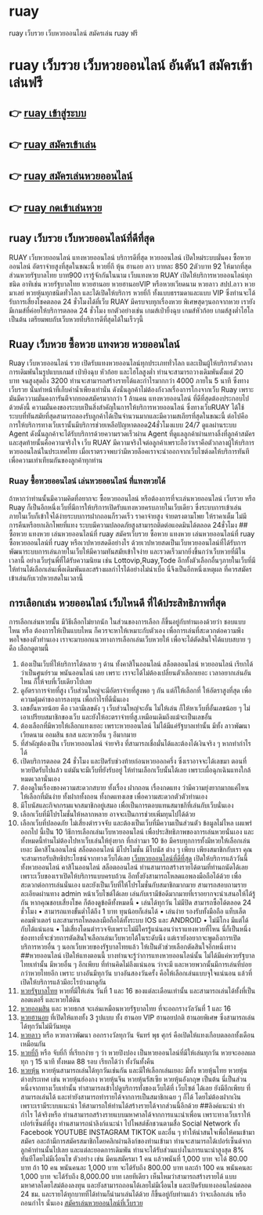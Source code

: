 # ruay
ruay เว็บรวย เว็บหวยออนไลน์ สมัครเล่น ruay ฟรี
<h1> ruay เว็บรวย เว็บหวยออนไลน์ อันดัน1 สมัครเข้าเล่นฟรี </h1>
<h2><a href="#-ruay-%E0%B9%80%E0%B8%82%E0%B9%89%E0%B8%B2%E0%B8%AA%E0%B8%B9%E0%B9%88%E0%B8%A3%E0%B8%B0%E0%B8%9A%E0%B8%9A" aria-hidden="true"></a>👉 <a href="https://bit.ly/3LvAu1Z">ruay เข้าสู่ระบบ</a>
</h2>
<h2><a href="#-ruay-%E0%B9%80%E0%B8%82%E0%B9%89%E0%B8%B2%E0%B8%AA%E0%B8%B9%E0%B9%88%E0%B8%A3%E0%B8%B0%E0%B8%9A%E0%B8%9A" aria-hidden="true"></a>👉 <a href="https://bit.ly/3LvAu1Z">ruay สมัครเข้าเล่น</a>
</h2>
<h2><a href="#-ruay-%E0%B9%80%E0%B8%82%E0%B9%89%E0%B8%B2%E0%B8%AA%E0%B8%B9%E0%B9%88%E0%B8%A3%E0%B8%B0%E0%B8%9A%E0%B8%9A" aria-hidden="true"></a>👉 <a href="https://bit.ly/3LvAu1Z">ruay สมัครเล่นหวยออนไลน์</a>
</h2>
<h2><a href="#-ruay-%E0%B9%80%E0%B8%82%E0%B9%89%E0%B8%B2%E0%B8%AA%E0%B8%B9%E0%B9%88%E0%B8%A3%E0%B8%B0%E0%B8%9A%E0%B8%9A" aria-hidden="true"></a>👉 <a href="https://bit.ly/3LvAu1Z">ruay กดเข้าเล่นหวย</a>
</h2>
<h2>ruay เว็บรวย เว็บหวยออนไลน์ที่ดีที่สุด</h2>
<a>RUAY เว็บหวยออนไลน์ แทงหวยออนไลน์ บริการดีที่สุด
หวยออนไลน์ เปิดใหม่ระบบมั่นคง ซื้อหวยออนไลน์ อัตราจ่ายสูงที่สุดในขณะนี้ หวยยี่กี หุ้น ฮานอย ลาว บาทละ 850 2ตัวบาท 92 ให้มากที่สุด ส่วนหวยรัฐบาลไทย บาท900 เรารู้จักกันในนาม เว็บแทงหวย RUAY เปิดให้บริการหวยออนไลน์ทุกชนิด อาทิเช่น หวยรัฐบาลไทย หวยฮานอย หวยฮานอยVIP หรือหวยเวียดนาม หวยลาว สปป.ลาว หวยมาเลย์ หวยหุ้นทุกชนิดทั่วโลก และได้เปิดให้บริการ หวยยี่กี ทั้งแบบธรรมดาและแบบ VIP ซึ่งท่านจะได้รับการเสี่ยงโชคตลอด 24 ชั่วโมงได้ที่เว็บ RUAY มีครบจบทุกเรื่องหวย พิเศษสุดๆนอกจากหวย เรายังมีเกมส์ที่ค่อยให้บริการตลอด 24 ชั่วโมง ยกตัวอย่างเช่น เกมส์เป่ายิ้งฉุบ เกมส์หัวก้อย เกมส์สูงต่ำไฮโลเป็นต้น เตรียมพบกับเว็บหวยที่บริการดีที่สุดได้ในเร็วๆนี้</a>
<h2>Ruay เว็บหวย ซื้อหวย แทงหวย หวยออนไลน์</h2>
<a>Ruay เว็บหวยออนไลน์ รวย เปิดรับแทงหวยออนไลน์ทุกประเภททั่วโลก และเป็นผู้ให้บริการตัวกลางการเดิมพันในรูปแบบเกมส์ เป่ายิงฉุบ หัวก้อย และไฮโลสูงต่ำ ท่านจะสามารถวางเดิมพันตั้งแต่ 20 บาท จนสูงสุดถึง 3200 ท่านจะสามารถสร้างรายได้และกำไรมากกว่า 4000 ภายใน 5 นาที ซึ่งทางเว็บรวย นั่นทำหน้าที่เก็บค่าน้ำเพียงเท่านั่น ดังนั่นลูกค้าไม่ต้องกังวลเรื่องการโกงจากเว็บ Ruay เพราะมันมีคววามมั่นคงการันตีจากยอดสมัครมากกว่า 1 ล้านคน
แทงหวยออนไลน์ ที่ดีที่สุดต้องประกอบไปด้วยดังนี้ ความมั่นคงของระบบเป็นสิ่งสำคัญในการให้บริการหวยออนไลน์ ซึ่งทางเว็บRUAY ได้ใช้ระบบที่ทันสมัยที่สุดสามารถลองรับลูกค้าได้เป็นจำนวนมากและมีความสเถียรที่สุดในขณะนี้ ต่อไปคือการให้บริการทางเว็บเรานั้นมีบริการช่วยเหลือปัญหาตลอด24ชั่วโมงแบบ 24/7 ดูแลผ่านระบบ Agent ดังนั้นลูกค้าจะได้รับบริการด้วยความรวดเร็วผ่าน Agent ที่ดูแลลูกค้าผ่านทางลิ้งที่ลูกค้าสมัคร และสุดท้ายนั้นคือความจริงใจ เว็บ RUAY มีความจริงใจต่อลูกค้าเพราะถือว่าเราคือตัวกลางผู้ให้บริการหวยออนไลน์ในประเทศไทย เมื่อเราตรวจพบว่ามีหวยล็อคเราจะนำออกจากเว็บไซต์งดให้บริการทันทีเพื่อความเท่าเทียมกันของลูกค้าทุกท่าน</a>
<h3>Ruay ซื้อหวยออนไลน์ เล่นหวยออนไลน์ ที่แทงหวยได้</h3>
<a>ถ้าหากว่าท่านนั้นมีความคิดที่อยากจะ ซื้อหวยออนไลน์ หรือต้องการที่จะเล่นหวยออนไลน์ เว็บรวย หรือ Ruay ก็เป็นอีกหนึ่งเว็บที่มีการให้บริการเปิดรับแทงหวยครบภายในเว็บเดียว ซึ่งระบบการเข้าเล่นภายในเว็บก็เข้าใจได้ง่ายระบบการฝากถอนก็รวดเร็ว ราคาจ่ายสูง จ่ายตรงตามโพย ให้ราคาเต็ม ไม่มีการคืนหรือยกเลิกโพยที่แทง ระบบมีความปลอดภัยสูงสามารถติดต่อแอดมินได้ตลอด 24ชั่วโมง</a>
## ซื้อหวย แทงหวย เล่นหวยออนไลน์ที่ ruay
สมัครเว็บรวย ซื้อหวย แทงหวย เล่นหวยออนไลน์ที่ ruay
ซื้อหวยออนไลน์ที่ ruay หรือเวปหวยสดดีอย่างไร ด้วยเวปหวยสดเป็นเว็บหวยออนไลน์ที่ได้รับการพัฒนาระบบการเล่นภายในเว็บให้มีความทันสมัยเข้าใจง่าย และรวดเร็วมากยิ่งขึ้นกว่าเว็บหวยที่มีในเวลานี้ อย่างเว็บรุ่นพี่ที่ได้รับความนิยม เช่น Lottovip,Ruay,Tode อีกทั้งตัวเลือกอื่นๆภายในเว็บที่มีให้ท่านได้เลือกเล่นเพื่อเดิมพันและสร้างผลกำไรได้อย่างไม่น่าเบื่อ นี่จึงเป็นอีกหนึ่งเหตุผล ที่ควรสมัครเข้าเล่นกับเวปหวยสดในเวลานี้

## การเลือกเล่น หวยออนไลน์ เว็บไหนดี ที่ได้ประสิทธิภาพที่สุด
การเลือกเล่นหวยนั้น มีวิธีเลือกไม่ยากนัก ในส่วนของการเลือก ก็ขึ้นอยู่กับท่านเองด้วยว่า ชอบแบบไหน หรือ ต้องการให้เป็นแบบไหน ก็ควรจะหาให้เหมาะกับตัวเอง เพื่อการเล่นที่สะดวกต่อความพึงพอใจของตัวท่านเอง เราจะมาบอกแนวทางการเลือกเล่นเว็บหวยให้ เพื่อจะได้ตัดสินใจได้แบบสบาย ๆ คือ เลือกดูตามนี้
1.	ต้องเป็นเว็บที่ให้บริการได้หลาย ๆ ด้าน ทั้งคาสิโนออนไลน์ สล็อตออนไลน์ หวยออนไลน์ เรียกได้ว่าเป็นศูนย์รวม พนันออนไลน์ เลย เพราะ เราจะได้ไม่ต้องเปลี่ยนตัวเลือกเยอะ เวลาอยากเล่นอันไหน ก็ให้จบที่เว็บเดียวไปเลย
2.	ดูอัตราการจ่ายที่สูง เว็บส่วนใหญ่จะมีอัตราจ่ายที่สูงพอ ๆ กัน แต่ก็ให้เลือกที่ ให้อัตราสูงที่สุด เพื่อความคุ้มค่าของการลงทุน เพื่อกำไรที่ดีนั่นเอง
3.	เลขอั้นหวยน้อย คือ เวลามีเลขดัง ๆ เว็บส่วนใหญ่จะอั้น ไม่ให้เล่น ก็ให้หาเว็บที่อั้นเลขน้อย ๆ ไม่เอาเปรียบสมาชิกของเว็บ และยังให้อะตราจ่ายที่สู.เหมือนเดิมถึงแม้จะเป็นเลขอั้น
4.	ต้องเลือกที่มีหวยให้เลือกแทงเยอะ เพราะหวยออนไลน์ ไม่ได้มีแค่รัฐบาลเท่านั้น มีทั้ง ลาวพัฒนา เวียดนาม ออมสิน ธกส และหวยอื่น ๆ อีมากมาย
5.	ที่สำคัญต้องเป็น เว็บหวยออนไลน์ จ่ายจริง ที่สามารถเชื่อมั่นได้และต้องได้เงินจริง ๆ หากทำกำไรได้
6.	เปิดบริการตลอด 24 ชั่วโมง และปิดรับช่วงท้ายก่อนหวยออกครึ่ง ซึ่งเราอาจจะได้เลขมา ตอนที่หวยปิดรับไปแล้ว แต่มันจะมีเว็บที่ยังรับอยู่ ให้ท่านเลือกเว็บนั้นได้เลย เพราะเผื่อฉุกเฉินแทงใกล้หมดเวลานั่นเอง
7.	ต้องดูในเรื่องของความสะดวกสบาย ทั้งเรื่อง ฝากถอน เรื่องกดแทง ว่ามีความยุ่งยากมากแค่ไหน ให้เลือกที่มันง่าย ทั้งฝากทั้งถอน ทั้งกดแทงเลข เพื่อความสะดวกตัวตัวท่านเอง
8.	มีโบนัสและกิจกกรมแจกสมาชิกอยู่เสมอ เพื่อเป็นการตอบแทนสมาชกิที่เล่นกับเว็บนั่นเอง
9.	เลือกเว็บที่มีโปรโมชั่นให้หลากหลาย อาจจะเป็นการช่วยเพิ่มทุนไปได้ด้วย
10.	เลือกเว็บที่ปลอดภัย ไม่เสี่ยงตำรวจจับ และต้องเป็นเว็บที่มีความเป็นส่วนตัว ข้อมูลไม่ไหล เผแพร่ออกไป
นี้เป็น 10 วิธีการเลือกเล่นเว็บหวยออนไลน์ เพื่อประสิทธิภาพของการเล่นหวยนั่นเอง และทั้งหมดนี้ท่านไม่ต้องไปหาเว็บเล่นให้ยุ่งยาก ที่กล่าวมา 10 ข้อ มีครบทุกการทั้งมีหวยให้เลือกเล่นเยอะ มีคาสิโนออนไลน์ สล็อตออนไลน์ มีโปรโมชั่น มีโบนัส ต่าง ๆ เพียบ เพียงสมาชิกกับเรา คุณจะสามารถรับสิทธิประโยชน์จากทางเว็บได้เลย
[เว็บหวยออนไลน์ที่ดีที่สุด](https://bit.ly/3LvAu1Z)
	เปิดให้บริการแล้ววันนี้ ทั้งหวยออนไลน์ คาสิโนออนไลน์ สล็อตออนไลน์ ท่านสามารถสร้างรายได้ตามที่ท่านถนัดได้เลย เพราะเว็บของเราเปิดให้บริการแบบครบถ้วน อีกทั้งยังสามารถโหลดแอพลงมือถือได้ด้วย เพื่อสะดวกต่อการเล่นนั่นเอง และยังเป็นเว็บที่ให้โปรโมชั่นกับสมาชิกมากมาย สามารถสอบถามรายละเอียดผ่านทาง admin หน้าเว็บไซต์ได้เลย เล่นกับเรามีข้อดีมากมายที่เราอยากจะนำเสนอให้ได้รู้กัน หากคุณชอบเสี่ยงโชค ก็ต้องดูข้อดีทั้งหมดนี้
•	เล่นได้ทุกวัน ไม่มีปิด สามารถซื้อได้ตลอด 24 ชั่วโมง
•	สามารถแทงขั้นต่ำได้ถึง 1 บาท ทุนน้อยก็เล่นได้
•	เล่นง่าย รองรับทั้งมือถือ แท็บเล็ต คอมพิวเตอร์ และสามารถโหลดลงมือถือได้ทั้งระบบ IOS และ ANDROID
•	ไม่มีโกง มีแต่ได้กับได้แน่นอน
•	ไม่เสี่ยงโดนตำรวจจับเพราะไม่มีใครรู้แน่นอนว่าเราแทงหวยที่ไหน
นี่ก็เป็นหนึ่งช่องทางที่จะช่วยการตัดสินใจเลือกเล่นเว็บหวยได้ในระดับนึง แต่เรายังอยากจะพูดถึงการเปิดบริการหวยอื่น ๆ นอกเว็บหวยของรัฐบาลไทยแล้ว ให้เป็นตัวช่วยเลือกตัดสินใจอีกหนึ่งทาง
##หวยออนไลน์ เปิดให้แทงตอนนี้
	บางท่านจะรู้ว่าการแทงหวยออนไลน์นั้น ไม่ได้มีแค่หวยรัฐบาลไทยเท่านั้น มีหวยอื่น ๆ อีกเพียบ ที่ท่านคิดไม่ถึงแน่นอน ว่าจะมี และหวยพวกนั้นมีการเล่นที่บ่อยกว่าหวยไทยอีก เพราะ บางอันมีทุกวัน บางอันสองวันครั้ง คือให้เลือกเล่นแบบจุใจแน่นอน แล้วที่เปิดให้บริการแล้วมีอะไรบ้างมาดูกัน
1.	[หวยรัฐบาลไทย](https://bit.ly/3LvAu1Z) หวยที่มีให้เล่น วันที่ 1 และ 16 ของแต่ละเดือนเท่านั้น และสามารถเล่นได้ทั้งที่เป็นลอตเตอรี่ และหวยใต้ดิน
2.	[หวยออมสิน](https://bit.ly/3LvAu1Z) และ หวยธกส จะเล่นเหมือนหวยรัฐบาลไทย ที่จะออกรางวัลวันที่ 1 และ 16
3.	[หวยฮานอย](https://bit.ly/3LvAu1Z) ที่เปิดให้แทงทั้ง 3 รูปแบบ ทั้ง ฮานอย VIP ฮานอยปกติ ฮานอยพิเศษ ซึ่งสามารถเล่นได้ทุกวันไม่มีวันหยุด
4.	[หวยลาว](https://bit.ly/3LvAu1Z) หรือ หวยลาวพัฒนา ออกรางวัลทุกวัน จันทร์ พุธ ศุกร์ คือเปิดให้แทงเกือบตลอกทั้งเดือนเหมือนกัน
5.	[หวยยี่กี](https://bit.ly/3LvAu1Z) หรือ จับยี่กี ที่เรียกง่าย ๆ ว่า หวยปิงปอง เป็นหวยออนไลน์ที่มีให้เล่นทุกวัน หวยจะออลผลทุก ๆ 15 นาที ทั้งหมด 88 รอบ เรียกได้ว่า ทั้งวันทั้งคืน
6.	[หวยหุ้น](https://bit.ly/3LvAu1Z) หวยหุ้นสามารถเล่นได้ทุกวันเช่นกัน และมีให้เลือกเล่นเยอะ มีทั้ง หวยหุ้นไทย หวยหุ้นต่างประเทศ เช่น หวยหุ้นฮ่องกง หวยหุ้นจีน หวยหุ้นรัสเซีย หวยหุ้นอังกฤษ เป็นต้น
นี่เป็นส่วนหนึ่งจากทางเว็บเท่านั้น ท่าสามารถเข้าไปดูบริการทั้งของเว็บได้ที่ เว็บไซต์ ได้เลย ยังมีอีกเพียบ ที่สามารถเล่นได้ และท่ายังสามารถทำรายได้จากการเป็นสมาชิกเฉย ๆ ก็ได้ โดยไม่ต้องฝากเงิน เพราะเรามีระบบแนะนำ ให้สามารถให้ท่านได้สร้างรายได้จากส่วนนี้อีกด้วย
##ลิงค์แนะนำ ทำกำไร ได้จริงหรือ
ท่านสามารถสร้างรายแบบมหาศาลได้จากการแนะนำเพื่อน เพราะทางเว็บเราให้เปอร์เซ็นต์ที่สูง ท่านสามารถนำลิงก์แนะนำ ไปโพสต์ชักชวนตามสื่อ Social Network ทั้ง Facebook YOUTUBE INSTAGRAM TIKTOK และอื่น ๆ ทำให้น่าสนใจเพื่อให้คนเข้ามาสมัคร อละถ้ามีการสมัครสมาชิกโดยคลิกผ่านลิงก์ของท่านเข้ามา ท่านจะสามารถได้เปอร์เซ็นต์จากลูกค้าท่านนั้นไปเลย และแต่ละยอดการเดิมพัน ท่านจะได้รับส่วนแบ่งในการแนะนำสูงสุด 8% ทันทีโดยไม่มีเงื่อนไข ตัวอย่าง เช่น
มีคนสมัครมา 1 คน แล้วพนันที่ 1,000 บาท จะได้ 80.00 บาท
ถ้า 10 คน พนันคนละ 1,000 บาท จะได้รับถึง 800.00 บาท
และถ้า 100 คน พนันคนละ 1,000 บาท จะได้รับถึง 8,000.00 บาท เลยทีเดียว
เห็นไหมว่าสามารถสร้างรายได้ แบบมหาศาลโดยไสม่ต้องลงทุน และยังสามารถถอนได้เลยไม่มีเงื่อนไข และเปิดรับแทงออนไลน์ตลอด 24 ชม. และรายได้ทุกบาทที่ได้ท่านก็นำมาเล่นได้ด้วย ก็ขึ้นอยู่กับท่านแล้ว ว่าจะเลือกเล่น หรือถอนกำไร นั่นเอง [สมัครเล่นหวยออนไลน์ที่เว็บรวย](https://bit.ly/3LvAu1Z)

